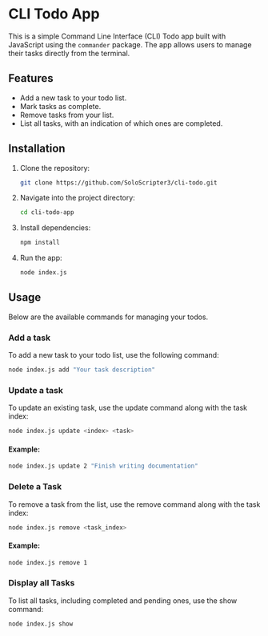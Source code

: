 # CLI Todo App

This is a simple Command Line Interface (CLI) Todo app built with JavaScript using the `commander` package. The app allows users to manage their tasks directly from the terminal.

## Features

- Add a new task to your todo list.
- Mark tasks as complete.
- Remove tasks from your list.
- List all tasks, with an indication of which ones are completed.

## Installation

1. Clone the repository:

   ```bash
   git clone https://github.com/SoloScripter3/cli-todo.git
   ```

2. Navigate into the project directory:

   ```bash
   cd cli-todo-app
   ```

3. Install dependencies:

   ```bash
   npm install
   ```

4. Run the app:
   ```bash
   node index.js
   ```

## Usage

Below are the available commands for managing your todos.

### Add a task

To add a new task to your todo list, use the following command:

```bash
node index.js add "Your task description"
```

### Update a task

To update an existing task, use the update command along with the task index:

```bash
node index.js update <index> <task>
```

#### Example:

```bash
node index.js update 2 "Finish writing documentation"
```

### Delete a Task

To remove a task from the list, use the remove command along with the task index:

```bash
node index.js remove <task_index>
```

#### Example:

```bash
node index.js remove 1
```

### Display all Tasks

To list all tasks, including completed and pending ones, use the show command:

```bash
node index.js show
```
